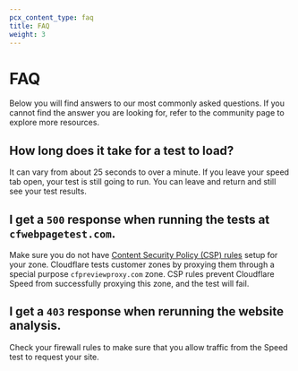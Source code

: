 ```yaml
---
pcx_content_type: faq
title: FAQ
weight: 3
---
```


# FAQ

Below you will find answers to our most commonly asked questions. If you cannot find the answer you are looking for, refer to the community page to explore more resources.

## How long does it take for a test to load?

It can vary from about 25 seconds to over a minute.
If you leave your speed tab open, your test is still going to run. You can leave and return and still see your test results.

## I get a `500` response when running the tests at `cfwebpagetest.com`.

Make sure you do not have [Content Security Policy (CSP) rules](https://developer.mozilla.org/en-US/docs/Web/HTTP/CSP) setup for your zone. Cloudflare tests customer zones by proxying them through a special purpose `cfpreviewproxy.com` zone. CSP rules prevent Cloudflare Speed from successfully proxying this zone, and the test will fail.

## I get a `403` response when rerunning the website analysis.
Check your firewall rules to make sure that you allow traffic from the Speed test to request your site.
